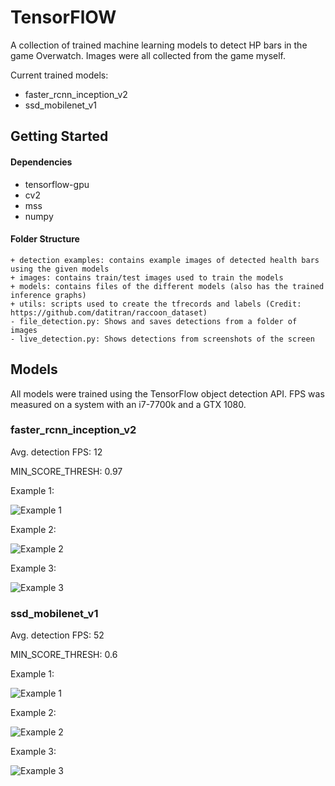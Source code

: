 # TensorFlOW
A collection of trained machine learning models to detect HP bars in the game Overwatch. Images were all collected from the game myself.

Current trained models:
- faster_rcnn_inception_v2
- ssd_mobilenet_v1


## Getting Started
#### Dependencies
- tensorflow-gpu
- cv2
- mss
- numpy

#### Folder Structure
```
+ detection examples: contains example images of detected health bars using the given models
+ images: contains train/test images used to train the models
+ models: contains files of the different models (also has the trained inference graphs)
+ utils: scripts used to create the tfrecords and labels (Credit: https://github.com/datitran/raccoon_dataset)
- file_detection.py: Shows and saves detections from a folder of images
- live_detection.py: Shows detections from screenshots of the screen
```


## Models
All models were trained using the TensorFlow object detection API. FPS was measured on a system with an i7-7700k and a GTX 1080.
### faster_rcnn_inception_v2
Avg. detection FPS: 12

MIN_SCORE_THRESH: 0.97

Example 1: 

![Example 1](https://i.imgur.com/vfxXsN1.png)

Example 2:

![Example 2](https://i.imgur.com/HVIOxMZ.png)

Example 3:

![Example 3](https://i.imgur.com/0rJxSTv.png)

### ssd_mobilenet_v1
Avg. detection FPS: 52

MIN_SCORE_THRESH: 0.6

Example 1: 

![Example 1](https://i.imgur.com/QnFTHfe.png)

Example 2:

![Example 2](https://i.imgur.com/5UREQHe.png)

Example 3:

![Example 3](https://i.imgur.com/zxYUG8E.png)
